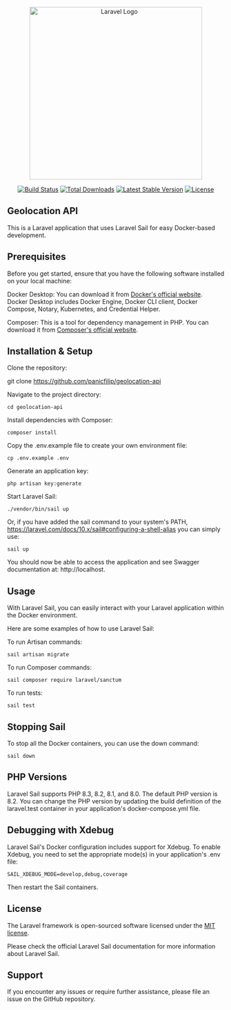 <p align="center"><a href="https://laravel.com" target="_blank"><img src="https://raw.githubusercontent.com/laravel/art/master/logo-lockup/5%20SVG/2%20CMYK/1%20Full%20Color/laravel-logolockup-cmyk-red.svg" width="400" alt="Laravel Logo"></a></p>

<p align="center">
<a href="https://github.com/laravel/framework/actions"><img src="https://github.com/laravel/framework/workflows/tests/badge.svg" alt="Build Status"></a>
<a href="https://packagist.org/packages/laravel/framework"><img src="https://img.shields.io/packagist/dt/laravel/framework" alt="Total Downloads"></a>
<a href="https://packagist.org/packages/laravel/framework"><img src="https://img.shields.io/packagist/v/laravel/framework" alt="Latest Stable Version"></a>
<a href="https://packagist.org/packages/laravel/framework"><img src="https://img.shields.io/packagist/l/laravel/framework" alt="License"></a>
</p>

## Geolocation API

This is a Laravel application that uses Laravel Sail for easy Docker-based development.

## Prerequisites

Before you get started, ensure that you have the following software installed on your local machine:

Docker Desktop: You can download it from <a href="https://www.docker.com/products/docker-desktop/">Docker's official website</a>. Docker Desktop includes Docker Engine, Docker CLI client, Docker Compose, Notary, Kubernetes, and Credential Helper.

Composer: This is a tool for dependency management in PHP. You can download it from <a href="https://getcomposer.org/download/">Composer's official website</a>.

## Installation & Setup

Clone the repository:

git clone https://github.com/panicfilip/geolocation-api

Navigate to the project directory:

```cd geolocation-api```

Install dependencies with Composer:

```composer install```

Copy the .env.example file to create your own environment file:

```cp .env.example .env```

Generate an application key:

```php artisan key:generate```

Start Laravel Sail:

```./vendor/bin/sail up```

Or, if you have added the sail command to your system's PATH, https://laravel.com/docs/10.x/sail#configuring-a-shell-alias you can simply use:

```sail up```

You should now be able to access the application and see Swagger documentation at: http://localhost.

## Usage

With Laravel Sail, you can easily interact with your Laravel application within the Docker environment.

Here are some examples of how to use Laravel Sail:

To run Artisan commands:

```sail artisan migrate```

To run Composer commands:

```sail composer require laravel/sanctum```

To run tests:

```sail test```

## Stopping Sail

To stop all the Docker containers, you can use the down command:

```sail down```

## PHP Versions

Laravel Sail supports PHP 8.3, 8.2, 8.1, and 8.0. The default PHP version is 8.2. You can change the PHP version by updating the build definition of the laravel.test container in your application's docker-compose.yml file.

## Debugging with Xdebug

Laravel Sail's Docker configuration includes support for Xdebug. To enable Xdebug, you need to set the appropriate mode(s) in your application's .env file:

```SAIL_XDEBUG_MODE=develop,debug,coverage```

Then restart the Sail containers.

## License

The Laravel framework is open-sourced software licensed under the [MIT license](https://opensource.org/licenses/MIT).

Please check the official Laravel Sail documentation for more information about Laravel Sail.

## Support

If you encounter any issues or require further assistance, please file an issue on the GitHub repository.
